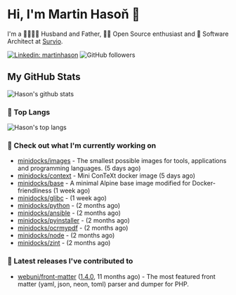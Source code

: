 # Hi, I'm Martin Hasoň 👋

I'm a 👨‍👩‍👧‍👦 Husband and Father, 🧑‍💻 Open Source enthusiast and 📐 Software Architect at [Survio](https://www.survio.com).

[![Linkedin: martinhason](https://img.shields.io/badge/-Martin%20Hasoň-blue?style=flat-square&logo=Linkedin&logoColor=white&link=https://www.linkedin.com/in/martinhason/)](https://www.linkedin.com/in/martinhason/)
![GitHub followers](https://img.shields.io/github/followers/hason?label=Follow&style=social)


## My GitHub Stats
![Hason's github stats](https://github-readme-stats.vercel.app/api?username=hason&show_icons=true&include_all_commits=true&theme=dracula&hide_border=true&hide_title=true)

### 💾 Top Langs
![Hason's top langs](https://github-readme-stats.vercel.app/api/top-langs/?username=hason&layout=compact&theme=dracula&hide_border=true&hide_title=true)

### 👷 Check out what I'm currently working on

- [minidocks/images](https://github.com/minidocks/images) - The smallest possible images for tools, applications and programming languages. (5 days ago)
- [minidocks/context](https://github.com/minidocks/context) - Mini ConTeXt docker image (5 days ago)
- [minidocks/base](https://github.com/minidocks/base) - A minimal Alpine base image modified for Docker-friendliness (1 week ago)
- [minidocks/glibc](https://github.com/minidocks/glibc) -  (1 week ago)
- [minidocks/python](https://github.com/minidocks/python) -  (2 months ago)
- [minidocks/ansible](https://github.com/minidocks/ansible) -  (2 months ago)
- [minidocks/pyinstaller](https://github.com/minidocks/pyinstaller) -  (2 months ago)
- [minidocks/ocrmypdf](https://github.com/minidocks/ocrmypdf) -  (2 months ago)
- [minidocks/node](https://github.com/minidocks/node) -  (2 months ago)
- [minidocks/zint](https://github.com/minidocks/zint) -  (2 months ago)

### 🔭 Latest releases I've contributed to

- [webuni/front-matter](https://github.com/webuni/front-matter) ([1.4.0](https://github.com/webuni/front-matter/releases/tag/1.4.0), 11 months ago) - The most featured front matter (yaml, json, neon, toml) parser and dumper for PHP.
